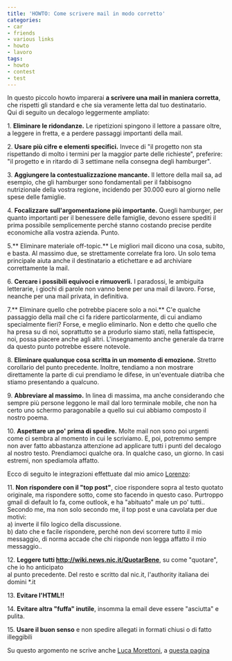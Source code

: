 ```yaml
---
title: 'HOWTO: Come scrivere mail in modo corretto'
categories:
- car
- friends
- various links
- howto
- lavoro
tags:
- howto
- contest
- test
---
```

In questo piccolo howto imparerai **a scrivere una mail in maniera corretta**,
che rispetti gli standard e che sia veramente letta dal tuo destinatario.  
Qui di seguito un decalogo leggermente ampliato:

1\. **Eliminare le ridondanze.** Le ripetizioni spingono il lettore a passare
oltre, a leggere in fretta, e a perdere passaggi importanti della mail.

2\. **Usare più cifre e elementi specifici.** Invece di "il progetto non sta
rispettando di molto i termini per la maggior parte delle richieste",
preferire: "il progetto e in ritardo di 3 settimane nella consegna degli
hamburger".

3\. **Aggiungere la contestualizzazione mancante.** Il lettore della mail sa,
ad esempio, che gli hamburger sono fondamentali per il fabbisogno nutrizionale
della vostra regione, incidendo per 30.000 euro al giorno nelle spese delle
famiglie.

4\. **Focalizzare sull'argomentazione più importante.** Quegli hamburger, per
quanto importanti per il benessere delle famiglie, devono essere spediti il
prima possibile semplicemente perché stanno costando precise perdite
economiche alla vostra azienda. Punto.

5.** Eliminare materiale off-topic.** Le migliori mail dicono una cosa,
subito, e basta. Al massimo due, se strettamente correlate fra loro. Un solo
tema principale aiuta anche il destinatario a etichettare e ad archiviare
correttamente la mail.

6\. **Cercare i possibili equivoci e rimuoverli.** I paradossi, le ambiguita
letterarie, i giochi di parole non vanno bene per una mail di lavoro. Forse,
neanche per una mail privata, in definitiva.

7.** Eliminare quello che potrebbe piacere solo a noi.** C'e qualche passaggio
della mail che ci fa ridere particolarmente, di cui andiamo specialmente
fieri? Forse, e meglio eliminarlo. Non e detto che quello che ha presa su di
noi, soprattutto se a produrlo siamo stati, nella fattispecie, noi, possa
piacere anche agli altri. L'insegnamento anche generale da trarre da questo
punto potrebbe essere notevole.

8\. **Eliminare qualunque cosa scritta in un momento di emozione.** Stretto
corollario del punto precedente. Inoltre, tendiamo a non mostrare direttamente
la parte di cui prendiamo le difese, in un'eventuale diatriba che stiamo
presentando a qualcuno.

9\. **Abbreviare al massimo.** In linea di massima, ma anche considerando che
sempre più persone leggono le mail dal loro terminale mobile, che non ha certo
uno schermo paragonabile a quello sui cui abbiamo composto il nostro poema.

10\. **Aspettare un po' prima di spedire.** Molte mail non sono poi urgenti
come ci sembra al momento in cui le scriviamo. E, poi, potremmo sempre non
aver fatto abbastanza attenzione ad applicare tutti i punti del decalogo al
nostro testo. Prendiamoci qualche ora. In qualche caso, un giorno. In casi
estremi, non spediamola affatto.

Ecco di seguito le integrazioni effettuate dal mio amico
[Lorenzo](http://twitter.com/l_allegrucci):

11\. **Non rispondere con il "top post"**, cioe rispondere sopra al testo
quotato originale, ma rispondere sotto, come sto facendo in questo caso.
Purtroppo gmail di default lo fa, come outlook, e ha "abituato" male un po'
tutti..  
Secondo me, ma non solo secondo me, il top post e una cavolata per due motivi:  
a) inverte il filo logico della discussione.  
b) dato che e facile rispondere, perché non devi scorrere tutto il mio
messaggio, di norma accade che chi risponde non legga affatto il mio
messaggio..

12\. **Leggere tutti http://wiki.news.nic.it/QuotarBene**, su come "quotare",
che io ho anticipato  
al punto precedente. Del resto e scritto dal nic.it, l'authority italiana dei
domini *.it

13\. **Evitare l'HTML!!**

14\. **Evitare altra "fuffa" inutile**, insomma la email deve essere
"asciutta" e pulita.

15\. **Usare il buon senso** e non spedire allegati in formati chiusi o di
fatto illeggibili

Su questo argomento ne scrive anche [Luca
Morettoni](http://www.morettoni.net/), a [questa
pagina](http://www.morettoni.net/documenti/email/)

